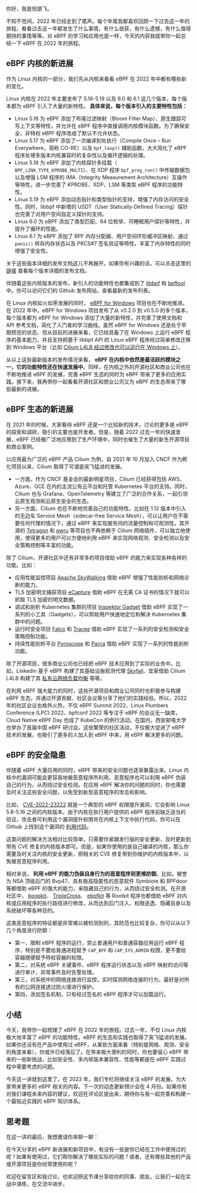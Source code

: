 你好，我是倪朋飞。

不知不觉间，2022 年已经走到了尾声。每个年尾我都喜欢回顾一下过去这一年的旅程，看看过去这一年都发生了什么事情，有什么收获，有什么遗憾，有什么值得期待的事情等等。对 eBPF 的学习和应用也是一样，今天的内容我就带你一起总结一下 eBPF 在 2022 年的旅程。

## eBPF 内核的新进展

作为 Linux 内核的一部分，我们先从内核来看看 eBPF 在 2022 年中都有哪些新的变化。

Linux 内核在 2022 年主要发布了 5.16-5.19 以及 6.0 和 6.1 这几个版本，每个版本都为 eBPF 引入了大量的新特性。 **具体来说，每个版本引入的主要特性包括：**

- Linux 5.16 为 eBPF 添加了布隆过滤映射（Bloom Filter Map）、原生跟踪可写上下文等特性，并允许在 eBPF 程序中直接调用内核模块函数。为了确保安全，非特权 eBPF 程序改成了默认不允许状态。
- Linux 5.17 为 eBPF 添加了一次编译到处执行（Compile Once – Run Everywhere，简称 CO-RE）以及 `bpf_loop()` 辅助函数，大大简化了 eBPF 程序处理多版本内核兼容时的复杂性以及循环逻辑的处理。
- Linux 5.18 为 eBPF 添加了内核探针多挂载（ `BPF_LINK_TYPE_KPROBE_MULTI`）、在 XDP 程序 `bpf_prog_run()` 中传输数据包以及增强 LSM 程序的 IMA（Integrity Measurement Architecture）互操作等特性，进一步完善了 KPROBE、XDP、LSM 等类型 eBPF 程序的功能特性。
- Linux 5.19 为 eBPF 添加动态指针和类型指针的支持，增强了内存访问的安全性。同时，libbpf 中新增的 USDT（User Statically-Defined Tracing）探针也完善了对用户空间自定义探针的支持。
- Linux 6.0 为 eBPF 添加了类型匹配、64 位枚举、可睡眠用户探针等特性，并提升了循环的性能。
- Linux 6.1 为 eBPF 添加了 BPF 内存分配器、用户空间环形缓冲区映射、通过 `panic()` 转存内存状态以及 PKCS#7 签名验证等特性，丰富了内存特性的同时增强了安全性。

关于这些版本详细的发布文档这儿不再展开，如果你有兴趣的话，可以点击这里的 [链接](https://kernelnewbies.org/LinuxVersions) 查看每个版本详细的发布文档。

伴随着这些内核版本的发布，新引入的功能特性也都集成到了 [libbpf](https://github.com/libbpf/libbpf) 和 [bpftool](https://github.com/libbpf/bpftool/) 中。你可以访问它们的 Github 发布网站，查看最新的发布列表。

在 Linux 内核如火如荼发展的同时， [eBPF for Windows](https://github.com/microsoft/ebpf-for-windows) 项目也在不断地推进。在 2022 年中，eBPF for Windows 项目发布了从 v0.2.0 到 v0.5.0 的多个版本，每个版本都为 eBPF for Windows 添加了大量的新特性，并完善了使用文档和 API 参考文档，简化了入门者的学习曲线。虽然 eBPF for Windows 还是处于早期预览的状态，但从目前的进展来看，它已经具备了在 Windows 上运行 eBPF 程序的基本能力，并且支持把基于 libbpf API 的 Linux eBPF 程序经过简单修改迁移到 Windows 平台（比如 [Cilium L4LB 经过修改也可以运行在 Windows 上](https://cloudblogs.microsoft.com/opensource/2022/02/22/getting-linux-based-ebpf-programs-to-run-with-ebpf-for-windows/)）。

从以上这些最新版本的发布情况来看， **eBPF 在内核中依然是最活跃的模块之一，它的功能特性还在快速发展中**。同样，在内核之外的开源社区和商业公司也在不断地推进 eBPF 的发展，完善 eBPF 生态的同时为 eBPF 带来了更多的应用实践。接下来，我再带你一起看看开源社区和商业公司又为 eBPF 的生态带来了哪些最新的进展。

## eBPF 生态的新进展

在 2021 年的时候，大家看待 eBPF 还是一个比较新的技术，讨论的更多是 eBPF 的探索和调研，吸引的主要也是开发者。但是，随着 2022 过去一年的快速发展，eBPF 已经被广泛地应用到了生产环境中，同时也催生了大量的新生开源项目和商业案例。

以应用最为广泛的 eBPF 产品 Cilium 为例，自 2021 年 10 月加入 CNCF 作为孵化项目以来，Cilium 取得了可谓是突飞猛进的发展。

- 一方面，作为 CNCF 基金会的最新明星项目，Cilium 已经获得包括 AWS、Azure、GCE 在内的主流公有云平台和托管 Kubernetes 平台的支持。同时，Cilium 也与 Grafana、OpenTelemetry 等建立了广泛的合作关系，一起引领云原生观测和云原生安全的生态。
- 另一方面，Cilium 也在不断地完善自己的功能特性。比如在 1.12 版本中引入的无边车 Service Mesh（sidecar-free Service Mesh），可以让用户在不需要任何代理的情况下，通过 eBPF 来实现服务间的流量控制和可观测性。其开源的 [Tetragon](https://github.com/cilium/tetragon) 和 [pwru](https://github.com/cilium/pwru) 等项目也不再依赖于 Cilium 网络插件，可以独立地使用，使得更多的用户可以方便地利用 eBPF 来实现网络观测、安全检测以及安全策略控制等丰富的功能。

除了 Cilium，开源社区中还有非常多的项目借助 eBPF 的能力来实现各种各样的功能。比如：

- 应用性能监控项目 [Apache SkyWalking](https://github.com/apache/skywalking-rover) 借助 eBPF 增强了性能剖析和网络诊断的能力。
- TLS 加密明文捕获项目 [eCapture](https://github.com/gojue/ecapture) 借助 eBPF 在无需 CA 证书的情况下就可以抓取 TLS 加密的明文数据。
- 调试和剖析 Kubernetes 集群的项目 [Inspektor Gadget](https://github.com/inspektor-gadget/inspektor-gadget) 借助 eBPF 实现了一系列的小工具（Gadgets），可以帮助用户快速地定位和解决 Kubernetes 集群中的问题。
- 运行时安全项目 [Falco](https://github.com/falcosecurity/falco) 和 [Tracee](https://github.com/aquasecurity/tracee) 借助 eBPF 实现了一系列的安全检测和安全策略控制功能。
- 持续性能剖析平台 [Pyroscope](https://github.com/pyroscope-io/pyroscope) 和 [Parca](https://github.com/parca-dev/parca) 借助 eBPF 实现了一系列的性能剖析功能。

除了开源项目，很多商业公司也已经把 eBPF 技术应用到了实际的业务中。比如，Linkedin 基于 eBPF 构建了其基础设施观测代理 [Skyfall](https://engineering.linkedin.com/blog/2022/skyfall--ebpf-agent-for-infrastructure-observability)、宜家借助 Cilium L4LB 构建了其 [私有云网络负载均衡](https://www.youtube.com/watch?v=sg-F_R-ZVNc) 等等。

在利用 eBPF 强大能力的同时，这些开源项目和商业公司同时也积极参与构建 eBPF 生态，并通过开源贡献、社区会议等分享了他们的实践经验。所以，2022 年的社区会议也格外火热，不仅 eBPF Summit 2022、Linux Plumbers Conference (LPC) 2022、bpfconf 2022 等专注于 eBPF 的会议无一缺席，Cloud Native eBPF Day 也成了 KubeCon 的例行活动。在国内，西安邮电大学也举办了首届中国 eBPF 研讨会。这些繁荣的社区活动，不仅极大促进了 eBPF 技术的发展，也吸引了更多的人加入到 eBPF 中来，用 eBPF 解决更多的问题。

## eBPF 的安全隐患

伴随着 eBPF 大量应用的同时，eBPF 带来的安全问题也逐渐暴露出来。Linux 内核中的漏洞可能会更容易地被恶意程序所利用，恶意程序也可以利用 eBPF 伪装自己的行为，从而绕过安全检测。在应用 eBPF 解决你的问题的同时，你也需要及时关注这些安全问题，以免受到新型恶意程序的攻击和影响。

比如， [CVE-2022-23222](https://www.cvedetails.com/cve/CVE-2022-23222/) 就是一个典型的 eBPF 权限提升漏洞，它会影响 Linux 5.8-5.16 之间的内核版本。由于内核在执行用户提供的 eBPF 程序前缺乏适当的验证，攻击者可利用这个漏洞提升权限并在内核上下文中执行代码，你可以在 Github 上找到这个漏洞的 [利用代码](https://github.com/tr3ee/CVE-2022-23222)。

这类问题的解决方法相对比较简单，只需要你紧跟发行版的安全更新，及时更新到带有 CVE 修复的内核版本即可。但是，如果你使用的是自己编译的内核，那么你需要及时关注内核的安全更新，把相关的 CVE 修复带到你维护的内核版本中，以免被恶意程序利用。

相对来说， **利用 eBPF 的能力伪装自身行为的恶意程序则更难防御**。比如，被誉为 NSA 顶级后门的 Bvp47、具有极高隐匿性的恶意软件 Symbiote 和 BPFdoor 等都借助 eBPF 的强大的能力，来隐藏自己的行为，从而绕过安全检测。在开源社区中， [boopkit](https://github.com/krisnova/boopkit)、 [TripleCross](https://github.com/h3xduck/TripleCross)、 [ebpfkit](https://github.com/Gui774ume/ebpfkit) 等 Rootkit 程序也都借助 eBPF 对内核或应用程序的执行路径进行修改，从而达到后门注入、权限逃逸、隐藏自身以及系统破坏等各种目的。

这类恶意程序的特征都是非常难以被检测到的，其防范也比较复杂，你可以从以下几个角度进行防御：

- 第一，限制 eBPF 程序的运行，禁止普通用户和普通容器应用运行 eBPF 程序，特别是不要给普通进程赋予 `CAP_BPF` 和 `CAP_SYS_ADMIN` 权限，更不要给容器随便赋予特权容器的权限。
- 第二，对系统 eBPF 关键事件、eBPF 程序运行状态以及 eBPF 映射的访问等进行审计，异常事件及时告警处理。
- 第三，对系统中的网络连接进行监控，实时探测网络连接的行为，最好是对所有的公网连接透过防火墙进行保护。
- 第四，添加签名机制，只有经过签名的 eBPF 程序才可以加载运行。

## 小结

今天，我带你一起梳理了 eBPF 在 2022 年的旅程。过去一年，不仅 Linux 内核极大地丰富了 eBPF 的功能特性，eBPF 的生态和实践也取得了突飞猛进的发展。如果你还没有在产品中使用过 eBPF，从某些方面来看（特别是网络、观测、安全的角度来看），你或许已经落后了。在带来极大便利的同时，你也要留心 eBPF 带来的一些新挑战，比如安全性、多内核版本兼容性、性能等都是在 eBPF 实践过程中需要考虑的问题。

今天这一讲就到这里了。在 2023 年，我们专栏将继续关注 eBPF 的发展，为大家带来更多的 eBPF 相关的内容。下一次的动态更新预计会在 4 月份。如果你有对我们课程未来内容的建议，欢迎在评论区提出来，期待你与我一起完善和构建一个最贴近实践的 eBPF 知识体系。

## 思考题

在这一讲的最后，我想邀请你来聊一聊：

在今天分享的 eBPF 新进展和新项目中，有没有一些是你已经在工作中使用过的呢？如果有使用过，它们帮你解决了哪些实际的问题？或者，还有哪些其他的产品或开源项目是你经常使用的呢？

欢迎在留言区和我讨论，也欢迎把这节课分享给你的同事、朋友。让我们一起在实战中演练，在交流中进步。
